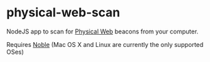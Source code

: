 physical-web-scan
=================

NodeJS app to scan for [Physical Web](http://github.com/google/physical-web) beacons from your computer.

Requires [Noble](https://github.com/sandeepmistry/noble) (Mac OS X and Linux are currently the only supported OSes)
